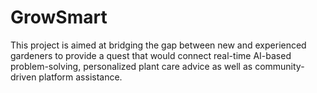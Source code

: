 # GrowSmart
This project is aimed at bridging the gap between new and experienced gardeners to provide a quest that would  connect real-time AI-based problem-solving, personalized plant care advice as well as community-driven platform assistance.

